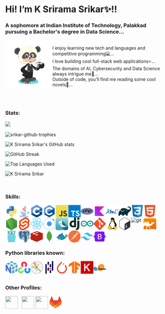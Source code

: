 # Hi! I’m K Srirama Srikar✨!!
<h3> A sophomore at Indian Institute of Technology, Palakkad pursuing a Bachelor's degree in Data Science...</h3>
<div><p> <img width="150" align='left' src="Octocat/octocat-newbetter.png"></p>
<br>
I enjoy learning new tech and languages and competitive programming💻...<br>
I love building cool full-stack web applications⭐...<br>
The domains of AI, Cybersecurity and Data Science always intrigue me🎯...<br>
Outside of code, you’ll find me reading some cool novels📄...<br></div>


<br><br>

### Stats:

![](https://komarev.com/ghpvc/?username=k-srirama-srikar&color=blueviolet&style=plastic&label=PROFILE+VIEWS)
<br>

<!---<p align="left>

![github-stats](https://stats.dooboo.io/api/github-stats?login=k-srirama-srikar)

    
</p>--->

<p align="left"> <img src="https://github-profile-trophy.vercel.app/?username=k-srirama-srikar&theme=darkhub&margin-w=6&title=-Issues,-Reviews" alt="srikar-github-trophies" /></p>


<p align="left">
    <img src="https://github-readme-stats.vercel.app/api?username=k-srirama-srikar&show_icons=true&theme=vision-friendly-dark&border_radius=30" alt="K Srirama Srikar's GitHub stats" />
</p>

<p align="left">
    <img src="https://github-readme-streak-stats.herokuapp.com?user=k-srirama-srikar&theme=highcontrast&border_radius=30" alt="GitHub Streak" />
</p>



<!--- <p align="left"> 
<a href="https://leetcode.com/k_srirama_srikar/"><img width="48%" src="https://leetcode.card.workers.dev/k_srirama_srikar?theme=dark&font=baloo&extension=null&border=2&border_radius=8"></a>
</p> --->


<p align="left">
    <img src="https://github-readme-stats.vercel.app/api/top-langs/?username=k-srirama-srikar&size_weight=0.5&count_weight=0.5&theme=vision-friendly-dark&langs_count=12&layout=donut-vertical&border_radius=30&hide=G-code,Gnuplot" alt="Top Languages Used" />
</p>

<p align="left">
<img src="https://github-profile-summary-cards.vercel.app/api/cards/profile-details?username=k-srirama-srikar&theme=nord_dark&borderradius=30" alt="K Srirama Srikar" />
</p>



<br>


### Skills:
<div>
    <a href="https://www.python.org/" target="_blank" rel="noreferrer"><img align="left" alt="python" width="40px" height="40px" src="https://raw.githubusercontent.com/devicons/devicon/6910f0503efdd315c8f9b858234310c06e04d9c0/icons/python/python-original.svg" /></a>
    <a href="https://www.java.com/en/" target="_blank" rel="noreferrer"><img align="left" alt="java" width="40px"  height="40px" src="https://github.com/devicons/devicon/blob/master/icons/java/java-original.svg" /></a>
    <a href="https://gcc.gnu.org/" target="_blank" rel="noreferrer"><img align="left" alt="cpp" width="40px" height="40px"  src="https://github.com/devicons/devicon/blob/master/icons/cplusplus/cplusplus-original.svg" /></a>
    <a href="https://gcc.gnu.org/" target="_blank" rel="noreferrer"><img align="left" alt="c" width="40px" src="https://github.com/devicons/devicon/blob/master/icons/c/c-original.svg" /></a><a href="https://developer.mozilla.org/en-US/docs/Web/JavaScript" target="_blank" rel="noreferrer"><img align="left" alt="js" width="40px" height="40px"  src="https://github.com/devicons/devicon/blob/master/icons/javascript/javascript-original.svg" /></a>
    <a href="https://www.typescriptlang.org/" target="_blank" rel="noreferrer"><img align="left" alt="ts" width="40px" height="40px"  src="https://github.com/devicons/devicon/blob/master/icons/typescript/typescript-original.svg" /></a>
    <a href="https://php.net" target="_blank" rel="noreferrer"><img align="left" alt="php" width="40px" height="40px"  src="https://github.com/devicons/devicon/blob/master/icons/php/php-original.svg" /></a>
    <a href="https://kotlinlang.org/" target="_blank" rel="noreferrer"><img align="left" alt="kotlin" width="40px" height="40px"  src="https://github.com/devicons/devicon/blob/master/icons/kotlin/kotlin-original.svg" /></a>
    <a href="https://developer.mozilla.org/en-US/docs/Web/XML" target="_blank" rel="noreferrer"><img align="left" alt="xml" width="40px"  height="40px" src="https://github.com/devicons/devicon/blob/master/icons/xml/xml-original.svg" /></a>
    <a href="https://gradle.org/" target="_blank" rel="noreferrer"><img align="left" alt="gradle" width="40px" height="40px"  src="https://github.com/devicons/devicon/blob/master/icons/gradle/gradle-original.svg" /></a>
    <a href="https://developer.mozilla.org/en-US/docs/Web/CSS" target="_blank" rel="noreferrer"><img align="left" alt="css" width="40px"  height="40px" src="https://github.com/devicons/devicon/blob/master/icons/css3/css3-original.svg" /></a>
    <a href="https://developer.mozilla.org/en-US/docs/Web/HTML" target="_blank" rel="noreferrer"><img align="left" alt="html" width="40px"  height="40px" src="https://github.com/devicons/devicon/blob/master/icons/html5/html5-original.svg" /></a>
    <a href="https://nodejs.org/en" target="_blank" rel="noreferrer"><img align="left" alt="nodejs" width="40px"  height="40px" src="https://github.com/devicons/devicon/blob/master/icons/nodejs/nodejs-original.svg" /></a>
    <a href="https://svelte.dev/" target="_blank" rel="noreferrer"><img align="left" alt="svelte" width="40px" src="https://github.com/devicons/devicon/blob/master/icons/svelte/svelte-original.svg" /></a>
    <a href="https://react.dev/" target="_blank" rel="noreferrer"><img align="left" alt="ionic" width="40px"  height="40px" src="https://github.com/devicons/devicon/blob/master/icons/react/react-original.svg" /></a>
    <a href="https://ionicframework.com/" target="_blank" rel="noreferrer"><img align="left" alt="ionic" width="40px"  height="40px" src="https://github.com/devicons/devicon/blob/master/icons/ionic/ionic-original.svg" /></a>
    <a href="https://flask.palletsprojects.com/en/3.0.x/" target="_blank" rel="noreferrer"><img align="left" alt="flask" width="40px" height="40px"  src="flask.png" /></a>
    <a href="https://www.djangoproject.com/" target="_blank" rel="noreferrer"><img align="left" alt="django" width="40px" height="40px"  src="https://github.com/devicons/devicon/blob/master/icons/django/django-plain.svg" /></a>
    <a href="https://www.arduino.cc/" target="_blank" rel="noreferrer"><img align="left" alt="arduino" width="40px"  height="40px" src="https://github.com/devicons/devicon/blob/master/icons/arduino/arduino-original.svg" /></a>
    <a href="https://git-scm.com/" target="_blank" rel="noreferrer"><img align="left" alt="git" width="40px" height="40px"  src="https://github.com/devicons/devicon/blob/master/icons/git/git-original.svg" /></a>
    <a href="https://www.linux.org/" target="_blank" rel="noreferrer"><img align="left" alt="git" width="40px" height="40px"  src="https://github.com/devicons/devicon/blob/master/icons/linux/linux-original.svg" /></a>
    <a href="https://www.gnu.org/software/bash/" target="_blank" rel="noreferrer"><img align="left" alt="git" width="40px" height="40px"  src="https://github.com/devicons/devicon/blob/master/icons/bash/bash-original.svg" /></a>
    <a href="https://www.rust-lang.org/" target="_blank" rel="noreferrer"><img align="left" alt="git" width="40px" height="40px"  src="https://www.rust-lang.org/logos/rust-logo-512x512.png" /></a>
    <a href="https://ocaml.org/" target="_blank" rel="noreferrer"><img align="left" alt="git" width="40px" height="40px"  src="https://github.com/devicons/devicon/blob/master/icons/ocaml/ocaml-original.svg" /></a>
    <a href="https://go.dev/" target="_blank" rel="noreferrer"><img align="left" alt="go" width="40px" height="40px"  src="https://github.com/devicons/devicon/blob/master/icons/go/go-original.svg" /></a>
    <a href="https://www.postgresql.org/" target="_blank" rel="noreferrer"><img align="left" alt="postgres" width="40px" height="40px"  src="https://github.com/devicons/devicon/blob/master/icons/postgresql/postgresql-plain.svg" /></a>
    <a href="https://redis.io/" target="_blank" rel="noreferrer"><img align="left" alt="redis" width="40px" height="40px"  src="https://github.com/devicons/devicon/blob/master/icons/redis/redis-original.svg" /></a>
    <a href="https://www.mongodb.com/" target="_blank" rel="noreferrer"><img align="left" alt="mongodb" width="40px" height="40px"  src="https://github.com/devicons/devicon/blob/master/icons/mongodb/mongodb-plain.svg" /></a>
    <a href="https://www.docker.com/" target="_blank" rel="noreferrer"><img align="left" alt="docker" width="40px" height="40px"  src="https://github.com/devicons/devicon/blob/master/icons/docker/docker-original.svg" /></a>
    <a href="https://www.postman.com/" target="_blank" rel="noreferrer"><img align="left" alt="postman" width="40px" height="40px"  src="https://github.com/devicons/devicon/blob/master/icons/postman/postman-original.svg" /></a>
    <a href="https://tailwindcss.com/" target="_blank" rel="noreferrer"><img align="left" alt="tailwind" width="40px" height="40px"  src="https://github.com/devicons/devicon/blob/master/icons/tailwindcss/tailwindcss-original.svg" /></a>
    <a href="https://getbootstrap.com/" target="_blank" rel="noreferrer"><img align="left" alt="bootstrap" width="40px" height="40px"  src="https://github.com/devicons/devicon/blob/master/icons/bootstrap/bootstrap-original.svg" /></a>
</div>

<br><br>
<br>
<br><br>
<br><br>
### Python libraries known:
<div><p align="left">
<a href="https://numpy.org/"><img align="left" alt="numpy" width="40px" height="40px" src="https://github.com/devicons/devicon/blob/master/icons/numpy/numpy-original.svg" /></a>
<a href="https://opencv.org/"><img align="left" alt="opencv" width="40px" height="40px" src="https://github.com/devicons/devicon/blob/master/icons/opencv/opencv-original.svg" /></a>
<a href="https://matplotlib.org/"><img align="left" alt="matplotlib" width="40px" height="40px" src="https://github.com/devicons/devicon/blob/master/icons/matplotlib/matplotlib-original.svg" /></a>
<a href="https://pandas.pydata.org/"><img align="left" alt="pandas" width="40px" height="40px" src="https://github.com/devicons/devicon/blob/master/icons/pandas/pandas-original.svg" /></a>
<a href="https://pytorch.org/"><img align="left" alt="pytorch" width="40px" height="40px" src="https://github.com/devicons/devicon/blob/master/icons/pytorch/pytorch-original.svg" /></a>
<a href="https://www.tensorflow.org/"><img align="left" alt="tensorflow" width="40px" height="40px" src="https://github.com/devicons/devicon/blob/master/icons/tensorflow/tensorflow-original.svg" /></a>
<a href="https://keras.io/"><img align="left" alt="keras" width="40px" height="40px" src="https://github.com/devicons/devicon/blob/master/icons/keras/keras-original.svg" /></a>
<a href="https://scikit-learn.org/stable/"><img align="left" alt="scikit-learn" width="40px" height="40px" src="https://github.com/devicons/devicon/blob/master/icons/scikitlearn/scikitlearn-original.svg" /></a></p></div>

<br>
<br><br>
<h3>Other Profiles:</h3>
<a href="https://discord.com/users/1142830122391572521"><img align="center" src = "https://cdn.prod.website-files.com/6257adef93867e50d84d30e2/636e0a69f118df70ad7828d4_icon_clyde_blurple_RGB.svg" height=40 width=40></a>
&nbsp;
<a href="https://in.linkedin.com/in/kakaraparty-srirama-srikar-b6257b28a"><img align="center" src="https://github.com/rahuldkjain/github-profile-readme-generator/blob/master/src/images/icons/Social/linked-in-alt.svg"height=40 width=40></a>
<a href="https://www.kaggle.com/ksriramasrikar"><img align="center" src="https://github.com/rahuldkjain/github-profile-readme-generator/blob/master/src/images/icons/Social/kaggle.svg"height=40 width=40></a>
<a href="https://www.gitlab.com/ksriramasrikar"><img align="center" src="https://github.com/devicons/devicon/blob/master/icons/gitlab/gitlab-original.svg"height=40 width=40></a>

<!---
k-srirama-srikar/k-srirama-srikar is a ✨ special ✨ repository because its `README.md` (this file) appears on your GitHub profile.
You can click the Preview link to take a look at your changes.
[![Readme Card](https://github-readme-stats.vercel.app/api/pin/?username=k-srirama-srikar&repo=k-srirama-srikar)](https://github.com/k-srirama-srikar/k-srirama-srikar)
--->
